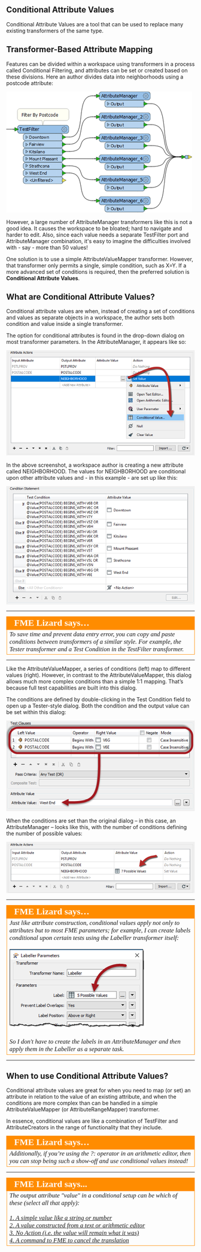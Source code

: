 ## Conditional Attribute Values ##

Conditional Attribute Values are a tool that can be used to replace many existing transformers of the same type.

## Transformer-Based Attribute Mapping ##

Features can be divided within a workspace using transformers in a process called Conditional Filtering, and attributes can be set or created based on these divisions. Here an author divides data into neighborhoods using a postcode attribute:

![](./Images/Img1.008.ConditionalWithTransformers.png)

However, a large number of AttributeManager transformers like this is not a good idea. It causes the workspace to be bloated; hard to navigate and harder to edit. Also, since each value needs a separate TestFilter port and AttributeManager combination, it's easy to imagine the difficulties involved with - say - more than 50 values! 

One solution is to use a simple AttributeValueMapper transformer. However, that transformer only permits a single, simple condition, such as X=Y. If a more advanced set of conditions is required, then the preferred solution is **Conditional Attribute Values**.

## What are Conditional Attribute Values? ##

Conditional attribute values are when, instead of creating a set of conditions and values as separate objects in a workspace, the author sets both condition and value inside a single transformer.

The option for conditional attributes is found in the drop-down dialog on most transformer parameters. In the AttributeManager, it appears like so:

![](./Images/Img1.009.ConditionalOnMenu.png) 

In the above screenshot, a workspace author is creating a new attribute called NEIGHBORHOOD. The values for NEIGHBORHOOD are conditional upon other attribute values and - in this example - are set up like this:

![](./Images/Img1.010.ConditionalDialog.png) 

---

<table style="border-spacing: 0px">
<tr>
<td style="vertical-align:middle;background-color:darkorange;border: 2px solid darkorange">
<i class="fa fa-quote-left fa-lg fa-pull-left fa-fw" style="color:white;padding-right: 12px;vertical-align:text-top"></i>
<span style="color:white;font-size:x-large;font-weight: bold;font-family:serif">FME Lizard says…</span>
</td>
</tr>

<tr>
<td style="border: 1px solid darkorange">
<span style="font-family:serif; font-style:italic; font-size:larger">
To save time and prevent data entry error, you can copy and paste conditions between transformers of a similar style. For example, the Tester transformer and a Test Condition in the TestFilter transformer. </span>
</td>
</tr>
</table>

---

Like the AttributeValueMapper, a series of conditions (left) map to different values (right). However, in contrast to the AttributeValueMapper, this dialog allows much more complex conditions than a simple 1:1 mapping. That’s because full test capabilities are built into this dialog.

The conditions are defined by double-clicking in the Test Condition field to open up a Tester-style dialog. Both the condition and the output value can be set within this dialog:

![](./Images/Img1.011.ConditionalTestDialog.png) 


When the conditions are set than the original dialog – in this case, an AttributeManager – looks like this, with the number of conditions defining the number of possible values:

![](./Images/Img1.012.ConditionalConditionsSet.png) 

---

<table style="border-spacing: 0px">
<tr>
<td style="vertical-align:middle;background-color:darkorange;border: 2px solid darkorange">
<i class="fa fa-quote-left fa-lg fa-pull-left fa-fw" style="color:white;padding-right: 12px;vertical-align:text-top"></i>
<span style="color:white;font-size:x-large;font-weight: bold;font-family:serif">FME Lizard says…</span>
</td>
</tr>

<tr>
<td style="border: 1px solid darkorange">
<span style="font-family:serif; font-style:italic; font-size:larger">
Just like attribute construction, conditional values apply not only to attributes but to most FME parameters; for example, I can create labels conditional upon certain tests using the Labeller transformer itself:
<br><br><img src="./Images/Img1.013.ConditionalParameter.png">
<br><br>So I don't have to create the labels in an AttributeManager and then apply them in the Labeller as a separate task.</span>
</td>
</tr>
</table>

---



## When to use Conditional Attribute Values? ##

Conditional attribute values are great for when you need to map (or set) an attribute in relation to the value of an existing attribute, and when the conditions are more complex than can be handled in a simple AttributeValueMapper (or AttributeRangeMapper) transformer.

In essence, conditional values are like a combination of TestFilter and AttributeCreators in the range of functionality that they include.
 

<table style="border-spacing: 0px">
<tr>
<td style="vertical-align:middle;background-color:darkorange;border: 2px solid darkorange">
<i class="fa fa-quote-left fa-lg fa-pull-left fa-fw" style="color:white;padding-right: 12px;vertical-align:text-top"></i>
<span style="color:white;font-size:x-large;font-weight: bold;font-family:serif">FME Lizard says…</span>
</td>
</tr>

<tr>
<td style="border: 1px solid darkorange">
<span style="font-family:serif; font-style:italic; font-size:larger">
Additionally, if you’re using the ?: operator in an arithmetic editor, then you can stop being such a show-off and use conditional values instead!
</span>
</td>
</tr>
</table>

---

<!--Person X Says Section-->

<table style="border-spacing: 0px">
<tr>
<td style="vertical-align:middle;background-color:darkorange;border: 2px solid darkorange">
<i class="fa fa-quote-left fa-lg fa-pull-left fa-fw" style="color:white;padding-right: 12px;vertical-align:text-top"></i>
<span style="color:white;font-size:x-large;font-weight: bold;font-family:serif">FME Lizard says...</span>
</td>
</tr>

<tr>
<td style="border: 1px solid darkorange">
<span style="font-family:serif; font-style:italic; font-size:larger">
The output attribute "value" in a conditional setup can be which of these (select all that apply):
<br><br><a href="http://52.73.3.37/fmedatastreaming/Manual/QAResponse2017.fmw?chapter=15&question=2&answer=1&DestDataset_TEXTLINE=C%3A%5CFMEOutput%5CQAResponse.html">1. A simple value like a string or number</a>
<br><a href="http://52.73.3.37/fmedatastreaming/Manual/QAResponse2017.fmw?chapter=15&question=2&answer=2&DestDataset_TEXTLINE=C%3A%5CFMEOutput%5CQAResponse.html">2. A value constructed from a text or arithmetic editor</a>
<br><a href="http://52.73.3.37/fmedatastreaming/Manual/QAResponse2017.fmw?chapter=15&question=2&answer=3&DestDataset_TEXTLINE=C%3A%5CFMEOutput%5CQAResponse.html">3. No Action (i.e. the value will remain what it was)</a>
<br><a href="http://52.73.3.37/fmedatastreaming/Manual/QAResponse2017.fmw?chapter=15&question=2&answer=4&DestDataset_TEXTLINE=C%3A%5CFMEOutput%5CQAResponse.html">4. A command to FME to cancel the translation</a>
</td>
</tr>
</table>
